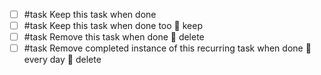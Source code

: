<!-- placeholder to force blank line before included text -->

- [ ] #task Keep this task when done
- [ ] #task Keep this task when done too 🏁 keep
- [ ] #task Remove this task when done 🏁 delete
- [ ] #task Remove completed instance of this recurring task when done 🔁 every day 🏁 delete

<!-- placeholder to force blank line after included text -->
